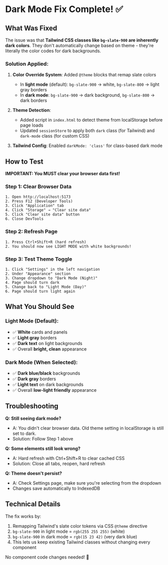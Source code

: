 # Dark Mode Fix Complete! ✅

## What Was Fixed

The issue was that **Tailwind CSS classes like `bg-slate-900` are inherently dark colors**. They don't automatically change based on theme - they're literally the color codes for dark backgrounds.

### Solution Applied:

1. **Color Override System**: Added `@theme` blocks that remap slate colors
   - In **light mode** (default): `bg-slate-900` → white, `bg-slate-800` → light gray borders
   - In **dark mode**: `bg-slate-900` → dark background, `bg-slate-800` → dark borders

2. **Theme Detection**: 
   - Added script in `index.html` to detect theme from localStorage before page loads
   - Updated `sessionStore` to apply both `dark` class (for Tailwind) and `dark-mode` class (for custom CSS)

3. **Tailwind Config**: Enabled `darkMode: 'class'` for class-based dark mode

## How to Test

**IMPORTANT: You MUST clear your browser data first!**

### Step 1: Clear Browser Data
```
1. Open http://localhost:5173
2. Press F12 (Developer Tools)
3. Click "Application" tab
4. Click "Storage" → "Clear site data"
5. Click "Clear site data" button
6. Close DevTools
```

### Step 2: Refresh Page
```
1. Press Ctrl+Shift+R (hard refresh)
2. You should now see LIGHT MODE with white backgrounds!
```

### Step 3: Test Theme Toggle
```
1. Click "Settings" in the left navigation
2. Under "Appearance" section
3. Change dropdown to "Dark Mode (Night)"
4. Page should turn dark
5. Change back to "Light Mode (Day)"
6. Page should turn light again
```

## What You Should See

### Light Mode (Default):
- ✅ **White** cards and panels
- ✅ **Light gray** borders
- ✅ **Dark text** on light backgrounds
- ✅ Overall **bright, clean** appearance

### Dark Mode (When Selected):
- ✅ **Dark blue/black** backgrounds
- ✅ **Dark gray** borders  
- ✅ **Light text** on dark backgrounds
- ✅ Overall **low-light friendly** appearance

## Troubleshooting

**Q: Still seeing dark mode?**
- A: You didn't clear browser data. Old theme setting in localStorage is still set to dark.
- Solution: Follow Step 1 above

**Q: Some elements still look wrong?**
- A: Hard refresh with Ctrl+Shift+R to clear cached CSS
- Solution: Close all tabs, reopen, hard refresh

**Q: Theme doesn't persist?**
- A: Check Settings page, make sure you're selecting from the dropdown
- Changes save automatically to IndexedDB

## Technical Details

The fix works by:
1. Remapping Tailwind's slate color tokens via CSS `@theme` directive
2. `bg-slate-900` in light mode = `rgb(255 255 255)` (white)
3. `bg-slate-900` in dark mode = `rgb(15 23 42)` (very dark blue)
4. This lets us keep existing Tailwind classes without changing every component

No component code changes needed! 🎉
